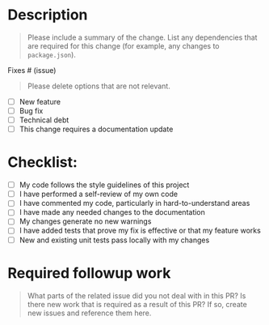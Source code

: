 # Description

> Please include a summary of the change. List any dependencies that are required for this change (for example, any changes to `package.json`).

Fixes # (issue)

> Please delete options that are not relevant.

- [ ] New feature
- [ ] Bug fix
- [ ] Technical debt
- [ ] This change requires a documentation update

# Checklist:

- [ ] My code follows the style guidelines of this project
- [ ] I have performed a self-review of my own code
- [ ] I have commented my code, particularly in hard-to-understand areas
- [ ] I have made any needed changes to the documentation
- [ ] My changes generate no new warnings
- [ ] I have added tests that prove my fix is effective or that my feature works
- [ ] New and existing unit tests pass locally with my changes

# Required followup work

> What parts of the related issue did you not deal with in this PR? Is there new work that is required as a result of this PR? If so, create new issues and reference them here.
